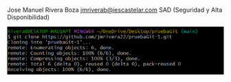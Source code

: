 Jose Manuel Rivera Boza
jmriverab@iescastelar.com
SAD (Seguridad y Alta Disponibilidad)


![Captura clone](clone.png)
